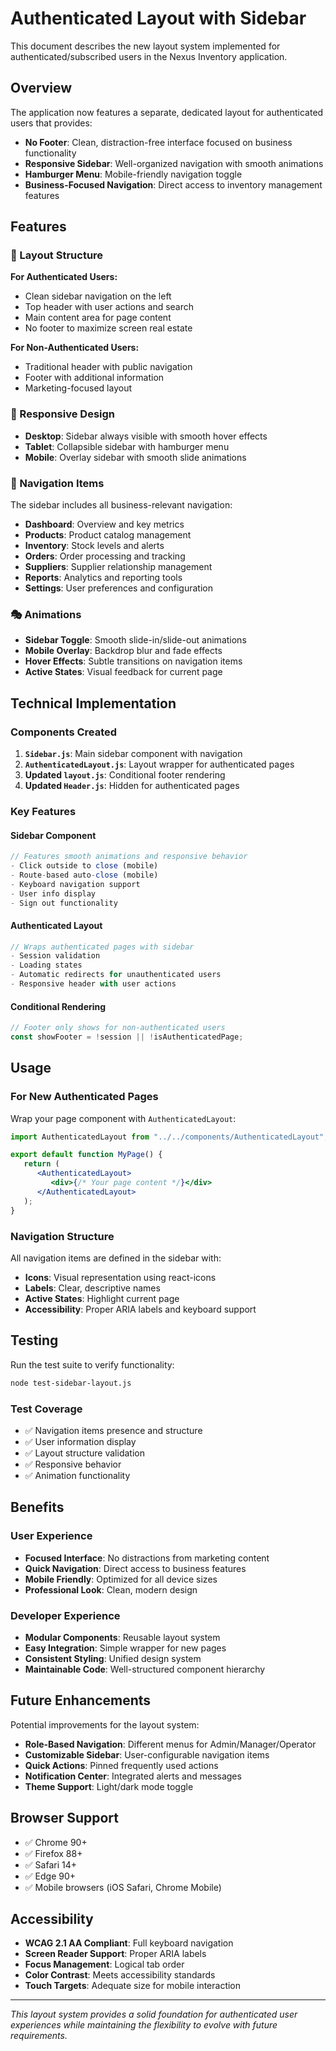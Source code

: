 # Authenticated Layout with Sidebar

This document describes the new layout system implemented for authenticated/subscribed users in the Nexus Inventory application.

## Overview

The application now features a separate, dedicated layout for authenticated users that provides:

- **No Footer**: Clean, distraction-free interface focused on business functionality
- **Responsive Sidebar**: Well-organized navigation with smooth animations
- **Hamburger Menu**: Mobile-friendly navigation toggle
- **Business-Focused Navigation**: Direct access to inventory management features

## Features

### 🎨 Layout Structure

**For Authenticated Users:**

- Clean sidebar navigation on the left
- Top header with user actions and search
- Main content area for page content
- No footer to maximize screen real estate

**For Non-Authenticated Users:**

- Traditional header with public navigation
- Footer with additional information
- Marketing-focused layout

### 📱 Responsive Design

- **Desktop**: Sidebar always visible with smooth hover effects
- **Tablet**: Collapsible sidebar with hamburger menu
- **Mobile**: Overlay sidebar with smooth slide animations

### 🧭 Navigation Items

The sidebar includes all business-relevant navigation:

- **Dashboard**: Overview and key metrics
- **Products**: Product catalog management
- **Inventory**: Stock levels and alerts
- **Orders**: Order processing and tracking
- **Suppliers**: Supplier relationship management
- **Reports**: Analytics and reporting tools
- **Settings**: User preferences and configuration

### 🎭 Animations

- **Sidebar Toggle**: Smooth slide-in/slide-out animations
- **Mobile Overlay**: Backdrop blur and fade effects
- **Hover Effects**: Subtle transitions on navigation items
- **Active States**: Visual feedback for current page

## Technical Implementation

### Components Created

1. **`Sidebar.js`**: Main sidebar component with navigation
2. **`AuthenticatedLayout.js`**: Layout wrapper for authenticated pages
3. **Updated `layout.js`**: Conditional footer rendering
4. **Updated `Header.js`**: Hidden for authenticated pages

### Key Features

#### Sidebar Component

```jsx
// Features smooth animations and responsive behavior
- Click outside to close (mobile)
- Route-based auto-close (mobile)
- Keyboard navigation support
- User info display
- Sign out functionality
```

#### Authenticated Layout

```jsx
// Wraps authenticated pages with sidebar
- Session validation
- Loading states
- Automatic redirects for unauthenticated users
- Responsive header with user actions
```

#### Conditional Rendering

```jsx
// Footer only shows for non-authenticated users
const showFooter = !session || !isAuthenticatedPage;
```

## Usage

### For New Authenticated Pages

Wrap your page component with `AuthenticatedLayout`:

```jsx
import AuthenticatedLayout from "../../components/AuthenticatedLayout";

export default function MyPage() {
   return (
      <AuthenticatedLayout>
         <div>{/* Your page content */}</div>
      </AuthenticatedLayout>
   );
}
```

### Navigation Structure

All navigation items are defined in the sidebar with:

- **Icons**: Visual representation using react-icons
- **Labels**: Clear, descriptive names
- **Active States**: Highlight current page
- **Accessibility**: Proper ARIA labels and keyboard support

## Testing

Run the test suite to verify functionality:

```bash
node test-sidebar-layout.js
```

### Test Coverage

- ✅ Navigation items presence and structure
- ✅ User information display
- ✅ Layout structure validation
- ✅ Responsive behavior
- ✅ Animation functionality

## Benefits

### User Experience

- **Focused Interface**: No distractions from marketing content
- **Quick Navigation**: Direct access to business features
- **Mobile Friendly**: Optimized for all device sizes
- **Professional Look**: Clean, modern design

### Developer Experience

- **Modular Components**: Reusable layout system
- **Easy Integration**: Simple wrapper for new pages
- **Consistent Styling**: Unified design system
- **Maintainable Code**: Well-structured component hierarchy

## Future Enhancements

Potential improvements for the layout system:

- **Role-Based Navigation**: Different menus for Admin/Manager/Operator
- **Customizable Sidebar**: User-configurable navigation items
- **Quick Actions**: Pinned frequently used actions
- **Notification Center**: Integrated alerts and messages
- **Theme Support**: Light/dark mode toggle

## Browser Support

- ✅ Chrome 90+
- ✅ Firefox 88+
- ✅ Safari 14+
- ✅ Edge 90+
- ✅ Mobile browsers (iOS Safari, Chrome Mobile)

## Accessibility

- **WCAG 2.1 AA Compliant**: Full keyboard navigation
- **Screen Reader Support**: Proper ARIA labels
- **Focus Management**: Logical tab order
- **Color Contrast**: Meets accessibility standards
- **Touch Targets**: Adequate size for mobile interaction

---

_This layout system provides a solid foundation for authenticated user experiences while maintaining the flexibility to evolve with future requirements._
